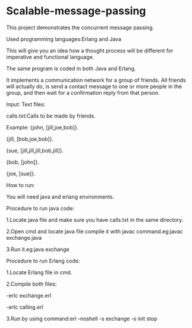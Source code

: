 # Scalable-message-passing
This project demonstrates the concurrent message passing.

Used programming languages:Erlang and Java

This will give you an idea how a thought process will be different for imperative and functional language.

The same program is coded in both Java and Erlang.

It implements a communication network for a group of friends. All friends will actually do, is send a contact message to one or more people in the group, and then wait for a confirmation reply from that person.

Input:
Text files:

calls.txt:Calls to be made by friends.

Example:
{john, [jill,joe,bob]}.

{jill, [bob,joe,bob]}.

{sue, [jill,jill,jill,bob,jill]}.

{bob, [john]}.

{joe, [sue]}.

How to run:

You will need java and erlang environments.

Procedure to run java code:

1.Locate java file and make sure you have calls.txt in the same directory.

2.Open cmd and locate java file compile it with javac command.eg:javac exchange.java

3.Run it.eg:java exchange

Procedure to run Erlang code:

1.Locate Erlang file in cmd.

2.Compile both files:

-erlc exchange.erl

-erlc calling.erl

3.Run by using command:erl -noshell -s exchange -s init stop





